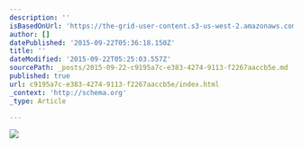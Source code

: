 ```yaml
---
description: ''
isBasedOnUrl: 'https://the-grid-user-content.s3-us-west-2.amazonaws.com/e086d2e3-8afc-4fde-a7cf-201ef1f39c9d.png'
author: []
datePublished: '2015-09-22T05:36:18.150Z'
title: ''
dateModified: '2015-09-22T05:25:03.557Z'
sourcePath: _posts/2015-09-22-c9195a7c-e383-4274-9113-f2267aaccb5e.md
published: true
url: c9195a7c-e383-4274-9113-f2267aaccb5e/index.html
_context: 'http://schema.org'
_type: Article

---
```

![](https://the-grid-user-content.s3-us-west-2.amazonaws.com/e086d2e3-8afc-4fde-a7cf-201ef1f39c9d.png)